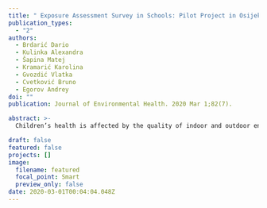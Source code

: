 ```yaml
---
title: " Exposure Assessment Survey in Schools: Pilot Project in Osijek, Croatia "
publication_types:
  - "2"
authors:
  - Brdarić Dario
  - Kulinka Alexandra
  - Šapina Matej
  - Kramarić Karolina
  - Gvozdić Vlatka
  - Cvetković Bruno
  - Egorov Andrey
doi: ""
publication: Journal of Environmental Health. 2020 Mar 1;82(7).

abstract: >-
  Children’s health is affected by the quality of indoor and outdoor environments. In order to prevent environmentally mediated diseases among children, the Member States of the World Health Organization (WHO) European Region adopted the Parma Declaration on Environment and Health in 2010, which includes commitments to provide children with access to safe water and sanitation, improve indoor air quality in children’s facilities, and make schools tobacco- and smoke-free places. To measure progress towards these goals, WHO facilitated the development of a survey toolkit for national surveys. In preparation for a national school survey in Croatia, this toolkit was pilot tested in two high schools in the city of Osijek, Croatia, in spring 2012. The main problems detected in the survey were: 1) high prevalence of smoking, with 34% of pupils smoking inside or outside school during school hours; 2) poor ventilation, with pupils spending over 30% of their school time in classrooms with carbon dioxide concentrations exceeding 1,000 ppm; and 3) the presence of dampness in school premises. Sanitation facilities were generally satisfactory. Concentrations of formaldehyde, nitrogen dioxide, and benzene in classrooms were generally low. Smoking, poor ventilation, and dampness were the environmental risk factors identified in this survey in the two schools.

draft: false
featured: false
projects: []
image:
  filename: featured
  focal_point: Smart
  preview_only: false
date: 2020-03-01T00:04:04.048Z
---
```

